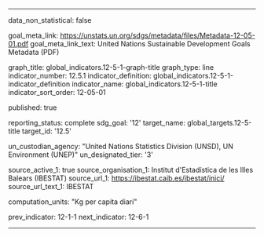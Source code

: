 
---
data_non_statistical: false

goal_meta_link: https://unstats.un.org/sdgs/metadata/files/Metadata-12-05-01.pdf
goal_meta_link_text: United Nations Sustainable Development Goals Metadata (PDF)

graph_title: global_indicators.12-5-1-graph-title
graph_type: line
indicator_number: 12.5.1
indicator_definition: global_indicators.12-5-1-indicator_definition
indicator_name: global_indicators.12-5-1-title
indicator_sort_order: 12-05-01

published: true

reporting_status: complete
sdg_goal: '12'
target_name: global_targets.12-5-title
target_id: '12.5'

un_custodian_agency: "United Nations Statistics Division (UNSD), UN Environment (UNEP)"
un_designated_tier: '3'

source_active_1: true
source_organisation_1: Institut d'Estadística de les Illes Balears (IBESTAT)
source_url_1: https://ibestat.caib.es/ibestat/inici/
source_url_text_1: IBESTAT

computation_units: "Kg per capita diari"

prev_indicator: 12-1-1
next_indicator: 12-6-1

---